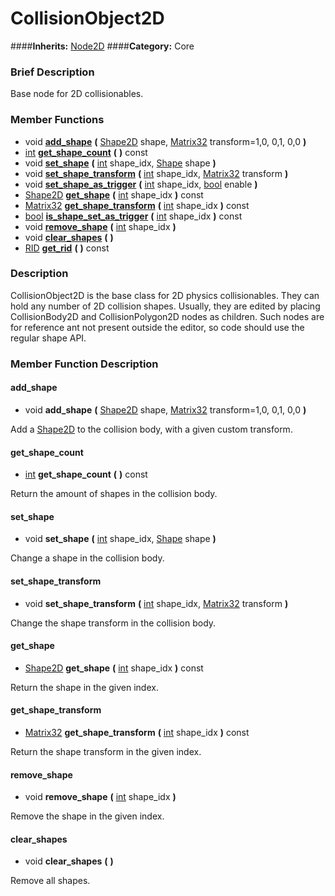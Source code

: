 #  CollisionObject2D  
####**Inherits:** [Node2D](class_node2d)
####**Category:** Core

###  Brief Description  
Base node for 2D collisionables.

###  Member Functions 
  * void  **[add&#95;shape](#add_shape)**  **(** [Shape2D](class_shape2d) shape, [Matrix32](class_matrix32) transform=1,0, 0,1, 0,0  **)**
  * [int](class_int)  **[get&#95;shape&#95;count](#get_shape_count)**  **(** **)** const
  * void  **[set&#95;shape](#set_shape)**  **(** [int](class_int) shape_idx, [Shape](class_shape) shape  **)**
  * void  **[set&#95;shape&#95;transform](#set_shape_transform)**  **(** [int](class_int) shape_idx, [Matrix32](class_matrix32) transform  **)**
  * void  **[set&#95;shape&#95;as&#95;trigger](#set_shape_as_trigger)**  **(** [int](class_int) shape_idx, [bool](class_bool) enable  **)**
  * [Shape2D](class_shape2d)  **[get&#95;shape](#get_shape)**  **(** [int](class_int) shape_idx  **)** const
  * [Matrix32](class_matrix32)  **[get&#95;shape&#95;transform](#get_shape_transform)**  **(** [int](class_int) shape_idx  **)** const
  * [bool](class_bool)  **[is&#95;shape&#95;set&#95;as&#95;trigger](#is_shape_set_as_trigger)**  **(** [int](class_int) shape_idx  **)** const
  * void  **[remove&#95;shape](#remove_shape)**  **(** [int](class_int) shape_idx  **)**
  * void  **[clear&#95;shapes](#clear_shapes)**  **(** **)**
  * [RID](class_rid)  **[get&#95;rid](#get_rid)**  **(** **)** const

###  Description  
CollisionObject2D is the base class for 2D physics collisionables. They can hold any number of 2D collision shapes. Usually, they are edited by placing CollisionBody2D and CollisionPolygon2D nodes as children. Such nodes are for reference ant not present outside the editor, so code should use the regular shape API.

###  Member Function Description  

#### <a name="add_shape">add_shape</a>
  * void  **add&#95;shape**  **(** [Shape2D](class_shape2d) shape, [Matrix32](class_matrix32) transform=1,0, 0,1, 0,0  **)**

Add a [Shape2D](class_shape2d) to the collision body, with a given custom transform.

#### <a name="get_shape_count">get_shape_count</a>
  * [int](class_int)  **get&#95;shape&#95;count**  **(** **)** const

Return the amount of shapes in the collision body.

#### <a name="set_shape">set_shape</a>
  * void  **set&#95;shape**  **(** [int](class_int) shape_idx, [Shape](class_shape) shape  **)**

Change a shape in the collision body.

#### <a name="set_shape_transform">set_shape_transform</a>
  * void  **set&#95;shape&#95;transform**  **(** [int](class_int) shape_idx, [Matrix32](class_matrix32) transform  **)**

Change the shape transform in the collision body.

#### <a name="get_shape">get_shape</a>
  * [Shape2D](class_shape2d)  **get&#95;shape**  **(** [int](class_int) shape_idx  **)** const

Return the shape in the given index.

#### <a name="get_shape_transform">get_shape_transform</a>
  * [Matrix32](class_matrix32)  **get&#95;shape&#95;transform**  **(** [int](class_int) shape_idx  **)** const

Return the shape transform in the given index.

#### <a name="remove_shape">remove_shape</a>
  * void  **remove&#95;shape**  **(** [int](class_int) shape_idx  **)**

Remove the shape in the given index.

#### <a name="clear_shapes">clear_shapes</a>
  * void  **clear&#95;shapes**  **(** **)**

Remove all shapes.
